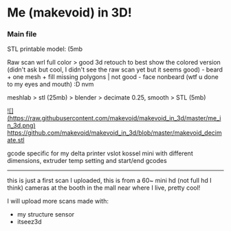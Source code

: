 # Me (makevoid) in 3D!

### Main file

STL printable model: (5mb

Raw scan wrl full color > good 3d retouch to best show the colored version (didn't ask but cool, I didn't see the raw scan yet but it seems good) - beard + one mesh + fill missing polygons | not good - face nonbeard (wtf u done to my eyes and mouth) :D nvm 

meshlab > stl (25mb) > blender > decimate 0.25, smooth > STL (5mb)

<a href="https://github.com/makevoid/makevoid_in_3d/blob/master/makevoid_decimate.stl">
![](https://raw.githubusercontent.com/makevoid/makevoid_in_3d/master/me_in_3d.png)
https://github.com/makevoid/makevoid_in_3d/blob/master/makevoid_decimate.stl
</a>


gcode specific for my delta printer vslot kossel mini with different dimensions, extruder temp setting and start/end gcodes

---

this is just a first scan I uploaded, this is from a 60~ mini hd (not full hd I think) cameras at the booth in the mall near where I live, pretty cool!

I will upload more scans made with:

- my structure sensor
- itseez3d
